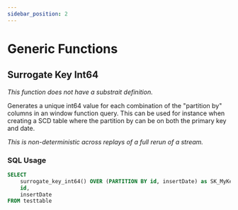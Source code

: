 ```yaml
---
sidebar_position: 2
---
```


# Generic Functions

## Surrogate Key Int64

*This function does not have a substrait definition.*

Generates a unique int64 value for each combination of the "partition by" columns in an window function query.
This can be used for instance when creating a SCD table where the partition by can be on both the primary key and date.

*This is non-deterministic across replays of a full rerun of a stream.*

### SQL Usage

```sql
SELECT
    surrogate_key_int64() OVER (PARTITION BY id, insertDate) as SK_MyKey,
    id,
    insertDate
FROM testtable
```